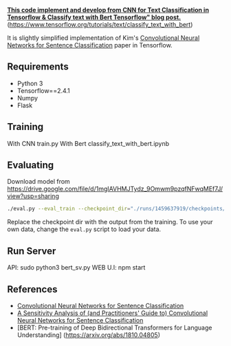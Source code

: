 **[This code implement and develop from CNN for Text Classification in Tensorflow & Classify text with Bert Tensorflow" blog post.](http://www.wildml.com/2015/12/implementing-a-cnn-for-text-classification-in-tensorflow/)**(https://www.tensorflow.org/tutorials/text/classify_text_with_bert)

It is slightly simplified implementation of Kim's [Convolutional Neural Networks for Sentence Classification](http://arxiv.org/abs/1408.5882) paper in Tensorflow.

## Requirements

- Python 3
- Tensorflow==2.4.1
- Numpy
- Flask
## Training
With CNN train.py
With Bert classify_text_with_bert.ipynb
## Evaluating
Download model from https://drive.google.com/file/d/1mgIAVHMJTydz_9Omwm9pzqfNFwqMEf7J/view?usp=sharing
```bash
./eval.py --eval_train --checkpoint_dir="./runs/1459637919/checkpoints/"
```

Replace the checkpoint dir with the output from the training. To use your own data, change the `eval.py` script to load your data.

## Run Server
API: sudo python3 bert_sv.py
WEB U.I: npm start
## References

- [Convolutional Neural Networks for Sentence Classification](http://arxiv.org/abs/1408.5882)
- [A Sensitivity Analysis of (and Practitioners' Guide to) Convolutional Neural Networks for Sentence Classification](http://arxiv.org/abs/1510.03820)
- [BERT: Pre-training of Deep Bidirectional Transformers for Language Understanding] (https://arxiv.org/abs/1810.04805)
